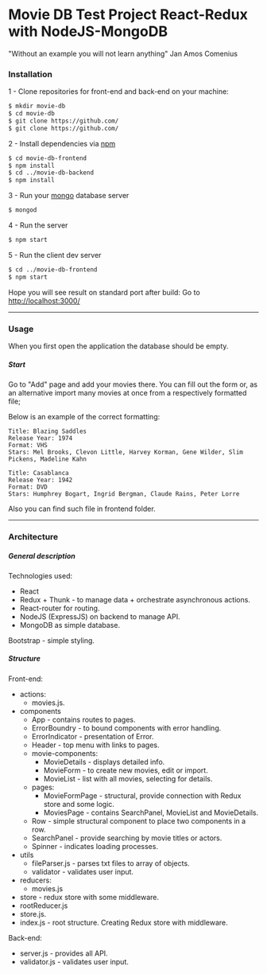 # Movie DB Test Project React-Redux with NodeJS-MongoDB
"Without an example you will not learn anything"
Jan Amos Comenius

### Installation

1 - Clone repositories for front-end and back-end on your machine:

```sh
$ mkdir movie-db
$ cd movie-db
$ git clone https://github.com/
$ git clone https://github.com/
```

2 - Install dependencies via [npm](https://www.npmjs.com)
```sh
$ cd movie-db-frontend
$ npm install
$ cd ../movie-db-backend
$ npm install
```

3 - Run your [mongo](http://www.mongodb.org) database server
```sh
$ mongod
```

4 - Run the server
```sh
$ npm start
```

5 - Run the client dev server
```sh
$ cd ../movie-db-frontend
$ npm start
```

Hope you will see result on standard port after build:
Go to [http://localhost:3000/](http://localhost:3000/)

---
### Usage
When you first open the application the database should be empty. 

##### Start

Go to "Add" page and add your movies there. You can fill out
the form or, as an alternative import many movies at once from 
a respectively formatted file;

Below is an example of the correct formatting:

```
Title: Blazing Saddles
Release Year: 1974
Format: VHS
Stars: Mel Brooks, Clevon Little, Harvey Korman, Gene Wilder, Slim Pickens, Madeline Kahn

Title: Casablanca
Release Year: 1942
Format: DVD
Stars: Humphrey Bogart, Ingrid Bergman, Claude Rains, Peter Lorre
```

Also you can find such file in frontend folder.

---
### Architecture

##### General description

Technologies used:
  - React
  - Redux + Thunk - to manage data + orchestrate asynchronous actions.
  - React-router for routing.
  - NodeJS (ExpressJS) on backend to manage API.
  - MongoDB as simple database.

  Bootstrap - simple styling.

##### Structure

Front-end:
- actions:
    - movies.js.
- components
   - App - contains routes to pages.
   - ErrorBoundry - to bound components with error handling.
   - ErrorIndicator - presentation of Error.
   - Header - top menu with links to pages.
   - movie-components:
        - MovieDetails - displays detailed info.
        - MovieForm - to create new movies, edit or import.
        - MovieList - list with all movies, selecting for details.
    - pages:
        - MovieFormPage - structural, provide connection with Redux store and some logic.
        - MoviesPage - contains SearchPanel, MovieList and 
        MovieDetails.
    - Row - simple structural component to place two components in a row.
    - SearchPanel - provide searching by movie titles or actors.
    - Spinner - indicates loading processes.
- utils
  - fileParser.js - parses txt files to array of objects.
  - validator - validates user input.
- reducers:
    - movies.js
- store - redux store with some middleware.
- rootReducer.js
- store.js.
- index.js - root structure. Creating Redux store with middleware. 

Back-end:
- server.js - provides all API.
- validator.js - validates user input.
